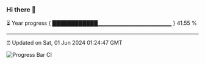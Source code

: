 ### Hi there 👋

⏳ Year progress { ████████████▁▁▁▁▁▁▁▁▁▁▁▁▁▁▁▁▁▁ } 41.55 %

---

⏰ Updated on Sat, 01 Jun 2024 01:24:47 GMT

![Progress Bar CI](https://github.com/ZhaoGui/ZhaoGui/workflows/Progress%20Bar%20CI/badge.svg)

